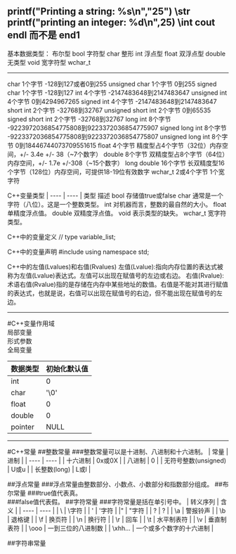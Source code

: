 printf("Printing a string: %s\n","25")	  \\str  
printf("printing an integer: %d\n",25)	  \\int
cout 
endl 而不是 end1
-------
基本数据类型：
布尔型 bool
字符型 char
整形 int
浮点型 float
双浮点型 double
无类型 void
宽字符型 wchar_t

------
char 1个字节	-128到127或者0到255
unsigned char 1个字节 0到255
signed char 1个字节 -128到127
int 4个字节 -2147483648到2147483647
unsigned int 4个字节 0到4294967265
signed int 4个字节 -2147483648到2147483647
short int 2个字节 -32768到32767
unsigned short int 2个字节 0到65535
signed short int 2个字节 -32768到32767
long int 8个字节 -9223972036854775808到9223372036854775907
signed long int 8个字节 -9223372036854775808到9223372036854775807
unsigned long int 8个字节 0到18446744073709551615
float 4个字节 精度型占4个字节（32位）内存空间，+/- 3.4e +/- 38（~7个数字）
double 8个字节 双精度型占8个字节（64位）内存空间，+/- 1.7e +/-308（~15个数字）
long double 16个字节 长双精度型16个字节（128位）内存空间，可提供18-19位有效数字
wchar_t 2或4个字节 1个宽字符


C++变量类型
| ---- | ---- |
类型 	描述
bool 存储值true或false
char 通常是一个字符（八位）。这是一个整数类型。
int 对机器而言，整数的最自然的大小。
float 单精度浮点值。
double 双精度浮点值。
void 表示类型的缺失。
wchar_t 宽字符类型。

C++中的变量定义
// type variable_list;

C++中的变量声明
#include <iostream>
using namespace std;

C++中的左值(Lvalues)和右值(Rvalues)
左值(Lvalue):指向内存位置的表达式被称为左值(Lvalue)表达式。左值可以出现在赋值号的左边或右边。
右值(Rvalue):术语右值(Rvalue)指的是存储在内存中某些地址的数值。右值是不能对其进行赋值的表达式，也就是说，右值可以出现在赋值号的右边，但不能出现在赋值号的左边。

-----------
#C++变量作用域  
局部变量  
形式参数  
全局变量  

| 数据类型 | 初始化默认值 |
| ---- | ---- |
| int | 0 |
| char | '\0' |
| float | 0 |
| double | 0 |
| pointer | NULL |

------------------

#C++常量
##整数常量
###整数常量可以是十进制、八进制和十六进制。
| 常量 | 进制 |
| ---- | ---- |
| 十六进制 | 0x或0X |
| 八进制 | 0 |
| 无符号整数(unsigned) | U或u |
| 长整数(long) | L或l |

##浮点常量
###浮点常量由整数部分、小数点、小数部分和指数部分组成。
##布尔常量
###true值代表真。  
###false值代表假。
##字符常量
###字符常量是括在单引号中。
| 转义序列 | 含义 |
| ---- | ---- |
| \\ | \字符 |
| \' | '字符 |
|\" | "字符 |
| \? | ? |
| \a | 警报铃声 |
| \b | 退格键 |
| \f | 换页符 |
| \n | 换行符 |
| \r | 回车 |
| \t | 水平制表符 |
| \v | 垂直制表符 |
| \ooo | 一到三位的八进制数 |
| \xhh... | 一个或多个数字的十六进制 |

##字符串常量
###
